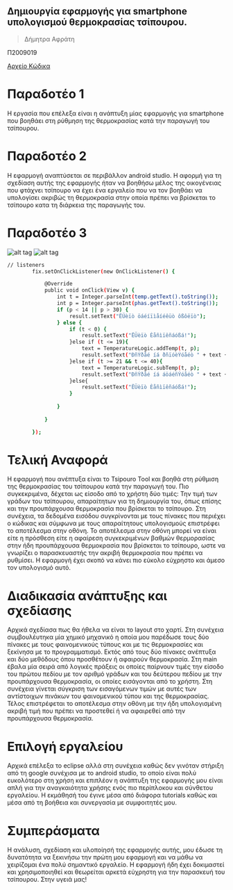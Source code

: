 ## Δημιουργία εφαρμογής για smartphone υπολογισμού θερμοκρασίας τσίπουρου. 

> Δήμητρα Αφράτη 

  Π2009019
 
 [Αρχείο Κώδικα](https://github.com/diimitra/Tsipouro-Tool)

# Παραδοτέο 1 

Η εργασία που επέλεξα είναι η ανάπτυξη μίας εφαρμογής για smartphone που βοηθάει στη ρύθμηση της θερμοκρασίας κατά την παραγωγή του τσίπουρου. 

# Παραδοτέο 2

 Η εφαρμογή αναπτύσεται σε περιβάλλον android studio. Η αφορμή για τη σχεδίαση αυτής της εφαρμογής ήταν να βοηθήσω μέλος της οικογένειας που φτάχνει τσίπουρο να έχει ένα εργαλείο που να τον βοηθάει να υπολογίσει ακριβώς τη θερμοκρασία στην οποία πρέπει να βρίσκεται το τσίπουρο κατα τη διάρκεια της παραγωγής του. 
 
# Παραδοτέο 3 

![alt tag](https://scontent-mxp1-1.xx.fbcdn.net/hphotos-xpf1/v/t34.0-12/12006269_10207749320155874_4462744450135770556_n.jpg?oh=07fec2b9408d995a46a8b1838b02fec6&oe=5606440B)
![alt tag](https://scontent-mxp1-1.xx.fbcdn.net/hphotos-xft1/v/t34.0-12/12004727_10207749320195875_6615869143297118399_n.jpg?oh=04080e5881ad2a7c212b09f0c33db728&oe=5607232B)

```sh
// listeners
		fix.setOnClickListener(new OnClickListener() {

			@Override
			public void onClick(View v) {
				int t = Integer.parseInt(temp.getText().toString());
				int p = Integer.parseInt(phas.getText().toString());
				if (p < 14 || p > 30) {
					result.setText("ËÜèïò öáéíïìåíéêüò ôßôëïò");
				} else {
					if (t < 0) {
						result.setText("ËÜèïò Èåñìïêñáóßá!");
					}else if (t <= 19){
						text = TemperatureLogic.addTemp(t, p);
						result.setText("ÐñÝðåé íá ðñïóèÝóåéò " + text + "C");
					}else if (t >= 21 && t <= 40){
						text = TemperatureLogic.subTemp(t, p);
						result.setText("ÐñÝðåé íá áöáéñÝóåéò " + text + "C");
					}else{
						result.setText("ËÜèïò Èåñìïêñáóßá!");
					}
					
				}
				
			}

		});
```

# Τελική Αναφορά 

Η εφαρμογή που ανέπτυξα είναι το Tsipouro Tool και βοηθά στη ρύθμιση της θερμοκρασίας του τσίπουρου κατά την παραγωγή του. Πιο συγκεκριμένα, δέχεται ως είσοδο από το χρήστη δύο τιμές: Την τιμή των γράδων του τσίπουρου, απαραίτητων για τη δημιουργία του, όπως επίσης και την προυπάρχουσα θερμοκρασία που βρίσκεται το τσίπουρο. Στη συνέχεια, τα δεδομένα εισόδου συγκρίνονται με τους πίνακες που περιέχει ο κώδικας και σύμφωνα με τους απαραίτητους υπολογισμούς επιστρέφει το αποτέλεσμα στην οθόνη. Το αποτέλεσμα στην οθόνη μπορεί να είναι είτε η πρόσθεση είτε η αφαίρεση συγκεκριμένων βαθμών θερμορασίας στην ήδη προυπάρχουσα θερμοκρασία που βρίσκεται το τσίπουρο, ωστε να γνωρίζει ο παρασκευαστής την ακριβή θερμοκρασία που πρέπει να ρυθμίσει. Η εφαρμογή έχει σκοπό να κάνει πιο εύκολο εύχρηστο και άμεσο τον υπολογισμό αυτό.

# Διαδικασία ανάπτυξης και σχεδίασης 
Αρχικά σχεδίασα πως θα ήθελα να είναι το layout στο χαρτί. Στη συνέχεια συμβουλέυτηκα μία χημικό μηχανικό η οποία μου παρέδωσε τους δύο πίνακες με τους φαινομενικούς τύπους και με τις θερμοκρασίες και ξεκίνησα με το προγραμματισμό. Εκτός από τους δύο πίνακες ανέπτυξα και δύο μεθόδους όπου προσθέτουν ή αφαιρούν θερμοκρασία. Στη main έβαλα μία σειρά από λογικές πράξεις οι οποίες παίρνουν τιμές την είσοδο του πρώτου πεδίου με τον αριθμό γράδων και του δεύτερου πεδίου με την προυπάρχουσα θερμοκρασία, οι οποίες εισάγονται από το χρήστη. Στη συνέχεια γίνεται σύγκριση των εισαγόμενων τιμών με αυτές των αντίστοιχων πινάκων του φαινομενικού τύπου και της θερμοκρασίας. Τέλος επιστρέφεται το αποτέλεσμα στην οθόνη με την ήδη υπολογισμένη ακριβή τιμή που πρέπει να προστεθεί ή να αφαιρεθεί από την προυπάρχουσα θερμοκρασία. 

# Επιλογή εργαλείου 

Αρχικά επέλεξα το eclipse αλλά στη συνέχεια καθώς δεν γινόταν στήριξη από τη google συνέχισα με το android studio, το οποίο είναι πολύ ευκολότερο στη χρήση και επιπλέον η ανάπτυξη της εφαρμογής μου είναι απλή για την αναγκαιότητα χρήσης ενός πιο περίπλοκου και σύνθετου εργαλείου. Η εκμάθησή του έγινε μέσα από διάφορα tutorials καθώς και μέσα από τη βοήθεια και συνεργασία με συμφοιτητές μου. 

# Συμπεράσματα 

H ανάλυση, σχεδίαση και υλοποίησή της εφαρμογής αυτής, μου έδωσε τη δυνατότητα να ξεκινήσω την πρώτη μου εφαρμογή και να μάθω να χειρίζομαι ένα πολύ σημαντικό εργαλείο. Η εφαρμογή ήδη έχει δοκιμαστεί και χρησιμοποιηθεί και θεωρείται αρκετά εύχρηστη για την παρασκευή του τσίπουρου. Στην υγειά μας!
